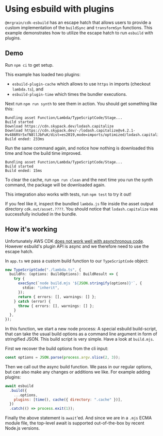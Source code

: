 # Using esbuild with plugins

`@mrgrain/cdk-esbuild` has an escape hatch that allows users to provide a custom implementation of the `buildSync` and `transformSyn` functions. This example demonstrates how to utilize the escape hatch to run `esbuild` with plugins.

## Demo

Run `npm ci` to get setup.

This example has loaded two plugins:

- `esbuild-plugin-cache` which allows to use `https` in imports (checkout `lambda.ts`), and
- `esbuild-plugin-time` which times the bundler executions.

Next run `npm run synth` to see them in action. You should get something like this:

```
Bundling asset Function/Lambda/TypeScriptCode/Stage...
Build started
Download https://cdn.skypack.dev/lodash.capitalize
Download https://cdn.skypack.dev/-/lodash.capitalize@v4.2.1-Hv486RVr5xfN8llJbFuK/dist=es2019,mode=imports/optimized/lodash.capitalize.js
Build ended: 233ms
```

Run the same command again, and notice how nothing is downloaded this time and how the build time improved.

```
Bundling asset Function/Lambda/TypeScriptCode/Stage...
Build started
Build ended: 15ms
```

To clear the cache, run `npm run clean` and the next time you run the synth command, the package will be downloaded again.

This integration also works with tests, run `npm test` to try it out!

If you feel like it, inspect the bundled `lambda.js` file inside the asset output directory `cdk.out/asset.????`. You should notice that `lodash.capitalize` was successfully included in the bundle.

## How it's working

Unfortunately AWS CDK [does not work well with asynchronous code](https://github.com/aws/aws-cdk/issues/8273). However esbuild's plugin API is async and we therefore need to use the escape hatch.

In `app.ts` we pass a custom build function to our `TypeScriptCode` object:

```ts
new TypeScriptCode("./lambda.ts", {
  buildFn: (options: BuildOptions): BuildResult => {
    try {
      execSync(`node build.mjs '${JSON.stringify(options)}'`, {
        stdio: "inherit",
      });
      return { errors: [], warnings: [] };
    } catch (error) {
      throw { errors: [], warnings: [] };
    }
  },
});
```

In this function, we start a new node process: A special esbuild build-script, that can take the usual build options as a command line argument in form of stringified JSON. This build script is very simple. Have a look at `build.mjs`.

First we recover the build options from the cli input:

```js
const options = JSON.parse(process.argv.slice(2, 3));
```

Then we call out the async build function. We pass in our regular options, but can also make any changes or additions we like. For example adding plugins:

```js
await esbuild
  .build({
    ...options,
    plugins: [time(), cache({ directory: ".cache" })],
  })
  .catch(() => process.exit(1));
```

Finally the above statement is `await`'ed. And since we are in a `.mjs` ECMA module file, the top-level await is supported out-of-the-box by recent Node.js versions.
